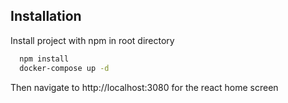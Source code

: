 

## Installation

Install project with npm in root directory

```bash
  npm install
  docker-compose up -d
```
Then navigate to http://localhost:3080 for the react home screen
    

